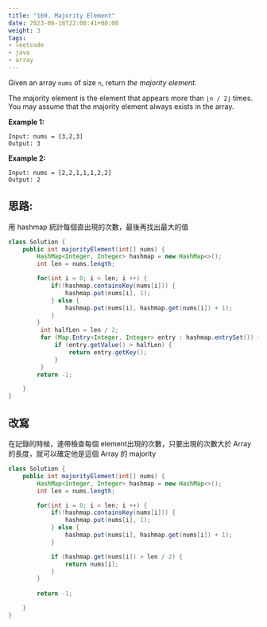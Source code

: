```yaml
---
title: "169. Majority Element"
date: 2023-06-18T22:00:41+08:00
weight: 3
tags:
- leetcode
- java
- array
---
```


Given an array `nums` of size `n`, return *the majority element*.

The majority element is the element that appears more than `⌊n / 2⌋` times. You may assume that the majority element always exists in the array.



**Example 1:**

```
Input: nums = [3,2,3]
Output: 3
```

**Example 2:**

```
Input: nums = [2,2,1,1,1,2,2]
Output: 2
```



## 思路:

用 hashmap 統計每個直出現的次數，最後再找出最大的值

```java
class Solution {
    public int majorityElement(int[] nums) {
        HashMap<Integer, Integer> hashmap = new HashMap<>();
        int len = nums.length;

        for(int i = 0; i < len; i ++) {
            if(!hashmap.containsKey(nums[i])) {
                hashmap.put(nums[i], 1);
            } else {
                hashmap.put(nums[i], hashmap.get(nums[i]) + 1);
            }
        }
         int halfLen = len / 2;
         for (Map.Entry<Integer, Integer> entry : hashmap.entrySet()) {
             if (entry.getValue() > halfLen) {
                 return entry.getKey();
             }
         }
        return -1;

    }
}
```
## 改寫

在記錄的時候，連帶檢查每個 element出現的次數，只要出現的次數大於 Array 的長度，就可以確定他是這個 Array 的 majority


```java
class Solution {
    public int majorityElement(int[] nums) {
        HashMap<Integer, Integer> hashmap = new HashMap<>();
        int len = nums.length;

        for(int i = 0; i < len; i ++) {
            if(!hashmap.containsKey(nums[i])) {
                hashmap.put(nums[i], 1);
            } else {
                hashmap.put(nums[i], hashmap.get(nums[i]) + 1);
            }

            if (hashmap.get(nums[i]) > len / 2) {
                return nums[i];
            }
        }
   
        return -1;

    }
}
```